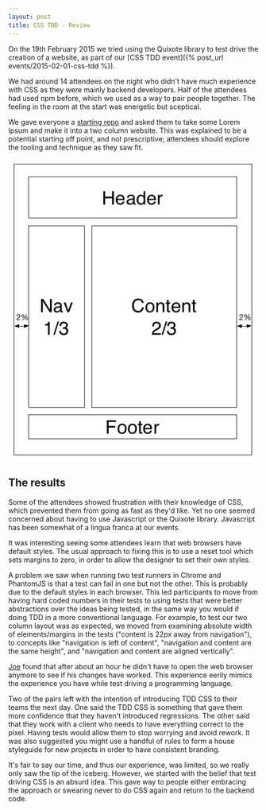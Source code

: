 ```yaml
---
layout: post
title: CSS TDD - Review
---
```


On the 19th February 2015 we tried using the Quixote library to test drive the creation of a website, as part of our [CSS TDD event]({% post_url events/2015-02-01-css-tdd %}). 

We had around 14 attendees on the night who didn't have much experience with CSS as they were mainly backend developers. Half of the attendees had used npm before, which we used as a way to pair people together. The feeling in the room at the start was energetic but sceptical.

We gave everyone a [starting repo](https://github.com/codecraftuk/tddcss) and asked them to take some Lorem Ipsum and make it into a two column website. This was explained to be a potential starting off point, and not prescriptive; attendees should explore the tooling and technique as they saw fit.

<img src="/images/layout.png" class="centered-image" />

## The results

Some of the attendees showed frustration with their knowledge of CSS, which prevented them from going as fast as they'd like. Yet no one seemed concerned about having to use Javascript or the Quixote library. Javascript has been somewhat of a lingua franca at our events.

It was interesting seeing some attendees learn that web browsers have default styles. The usual approach to fixing this is to use a reset tool which sets margins to zero, in order to allow the designer to set their own styles.

A problem we saw when running two test runners in Chrome and PhantomJS is that a test can fail in one but not the other. This is probably due to the default styles in each browser. This led participants to move from having hard coded numbers in their tests to using tests that were better abstractions over the ideas being tested, in the same way you would if doing TDD in a more conventional language. For example, to test our two column layout was as expected, we moved from examining absolute width of elements/margins in the tests ("content is 22px away from navigation"), to concepts like "navigation is left of content", "navigation and content are the same height", and "navigation and content are aligned vertically".

[Joe](https://twitter.com/joe_jag) found that after about an hour he didn't have to open the web browser anymore to see if his changes have worked. This experience eerily mimics the experience you have while test driving a programming language.

Two of the pairs left with the intention of introducing TDD CSS to their teams the next day. One said the TDD CSS is something that gave them more confidence that they haven't introduced regressions. The other said that they work with a client who needs to have everything correct to the pixel. Having tests would allow them to stop worrying and avoid rework. It was also suggested you might use a handful of rules to form a house styleguide for new projects in order to have consistent branding.

It's fair to say our time, and thus our experience, was limited, so we really only saw the tip of the iceberg. However, we started with the belief that test driving CSS is an absurd idea. This gave way to people either embracing the approach or swearing never to do CSS again and return to the backend code.